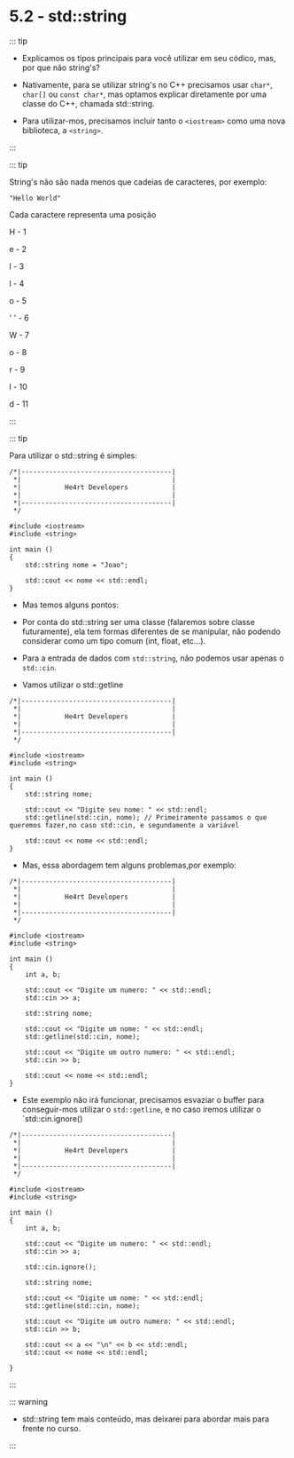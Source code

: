 # 5.2 - std::string

::: tip



- Explicamos os tipos principais para você utilizar em seu códico, mas, por que não string's?

- Nativamente, para se utilizar string's no C++ precisamos usar `char*`, `char[]` ou `const char*`, mas optamos explicar diretamente por uma classe do C++, chamada std::string.

- Para utilizar-mos, precisamos incluir tanto o `<iostream>` como uma nova biblioteca, a `<string>`.

:::

::: tip

String's não são nada menos que cadeias de caracteres, por exemplo:

`"Hello World"`

Cada caractere representa uma posição

H - 1

e - 2

l - 3

l - 4

o - 5

' '  - 6

W - 7

o - 8

r - 9

l - 10

d - 11

:::

::: tip

Para utilizar o std::string é simples:

```cpp{0}
/*|--------------------------------------|
 *|                                      |
 *|           He4rt Developers           |
 *|                                      |
 *|--------------------------------------|
 */

#include <iostream>
#include <string>

int main ()
{
    std::string nome = "Joao";

    std::cout << nome << std::endl;
}
```

* Mas temos alguns pontos:

* Por conta do std::string ser uma classe (falaremos sobre classe futuramente), ela tem formas diferentes de se manipular, não podendo considerar como um tipo comum (int, float, etc...).

* Para a entrada de dados com `std::string`, não podemos usar apenas o `std::cin`.

* Vamos utilizar o std::getline

```cpp{0}
/*|--------------------------------------|
 *|                                      |
 *|           He4rt Developers           |
 *|                                      |
 *|--------------------------------------|
 */

#include <iostream>
#include <string>

int main ()
{
    std::string nome;

    std::cout << "Digite seu nome: " << std::endl;
    std::getline(std::cin, nome); // Primeiramente passamos o que queremos fazer,no caso std::cin, e segundamente a variável

    std::cout << nome << std::endl;
}
```

* Mas, essa abordagem tem alguns problemas,por exemplo:

```cpp{0}
/*|--------------------------------------|
 *|                                      |
 *|           He4rt Developers           |
 *|                                      |
 *|--------------------------------------|
 */

#include <iostream>
#include <string>

int main () 
{
    int a, b;

    std::cout << "Digite um numero: " << std::endl;
    std::cin >> a;

    std::string nome;

    std::cout << "Digite um nome: " << std::endl;
    std::getline(std::cin, nome);

    std::cout << "Digite um outro numero: " << std::endl;
    std::cin >> b;

    std::cout << nome << std::endl;
}
```

* Este exemplo não irá funcionar, precisamos esvaziar o buffer para conseguir-mos utilizar o `std::getline`, e no caso iremos utilizar o `std::cin.ignore()

```cpp{0}
/*|--------------------------------------|
 *|                                      |
 *|           He4rt Developers           |
 *|                                      |
 *|--------------------------------------|
 */

#include <iostream>
#include <string>

int main ()
{
    int a, b;

    std::cout << "Digite um numero: " << std::endl;
    std::cin >> a;

    std::cin.ignore();

    std::string nome;

    std::cout << "Digite um nome: " << std::endl;
    std::getline(std::cin, nome);

    std::cout << "Digite um outro numero: " << std::endl;
    std::cin >> b;

    std::cout << a << "\n" << b << std::endl;
    std::cout << nome << std::endl;
    
}
```

:::

::: warning

* std::string tem mais conteúdo, mas deixarei para abordar mais para frente no curso.

:::